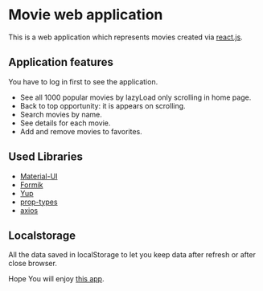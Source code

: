 # Movie web application

This is a web application which represents movies created via [react.js](https://reactjs.org/docs/).

## Application features

You have to log in first to see the application.

- See all 1000 popular movies by lazyLoad only scrolling in home page.
- Back to top opportunity: it is appears on scrolling.
- Search movies by name.
- See details for each movie.
- Add and remove movies to favorites.

## Used Libraries

- [Material-UI](https://material-ui.com/)
- [Formik](https://formik.org/)
- [Yup](https://www.npmjs.com/package/yup)
- [prop-types](https://www.npmjs.com/package/prop-types)
- [axios](https://www.npmjs.com/package/axios)

## Localstorage

All the data saved in localStorage to let you keep data after refresh or after close browser.

Hope You will enjoy [this app]().
